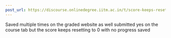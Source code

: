 ```yaml
---
post_url: https://discourse.onlinedegree.iitm.ac.in/t/score-keeps-resetting-to-0/163765/4
---
```

Saved multiple times on the graded website as well submitted yes on the course tab but the score keeps resetting to 0 with no progress saved